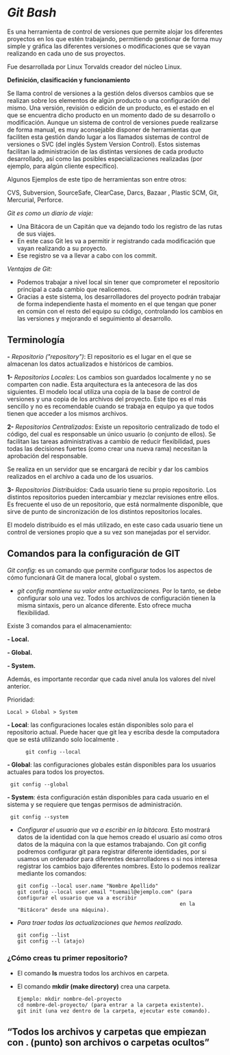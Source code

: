 # ***Git Bash***
Es una herramienta de control de versiones que permite alojar los diferentes proyectos en los que estén trabajando, permitiendo gestionar de forma muy simple y gráfica las diferentes versiones o modificaciones que se vayan realizando en cada uno de sus proyectos.

Fue desarrollada por Linux Torvalds creador del núcleo Linux.

**Definición, clasificación y funcionamiento**

Se llama control de versiones a la gestión delos diversos cambios que se realizan sobre los elementos de algún producto o una configuración del mismo. Una versión, revisión o edición de un producto, es el estado en el que se encuentra dicho producto en un momento dado de su desarrollo o modificación. Aunque un sistema de control de versiones puede realizarse de forma manual, es muy aconsejable disponer de herramientas que faciliten esta gestión dando lugar a los llamados sistemas de control de versiones o SVC (del inglés System Version Control). Estos sistemas facilitan la administración de las distintas versiones de cada producto desarrollado, así como las posibles especializaciones realizadas (por ejemplo, para algún cliente específico).

Algunos Ejemplos de este tipo de herramientas son entre otros:

CVS, Subversion, SourceSafe, ClearCase, Darcs, Bazaar , Plastic SCM, Git, Mercurial, Perforce.

*Git es como un diario de viaje:*
- Una Bitácora de un Capitán que va dejando todo los registro de las rutas de sus viajes.
- En este caso Git les va a permitir ir registrando cada modificación que vayan realizando a su proyecto.
- Ese registro se va a llevar a cabo con los commit.

*Ventajas de Git:*
- Podemos trabajar a nivel local sin tener que comprometer el repositorio principal a cada cambio que realicemos.
- Gracias a este sistema, los desarrolladores del proyecto podrán trabajar de forma independiente hasta el momento en el que tengan que poner en común con el resto del equipo su código, controlando los cambios en las versiones y mejorando el seguimiento al desarrollo.

## **Terminología**
**-** *Repositorio ("repository")*: El repositorio es el lugar en el que se almacenan los datos actualizados e históricos de cambios.

  **1-** *Repositorios Locales*: Los cambios son guardados localmente y no se comparten con nadie. Esta arquitectura es la antecesora de las dos siguientes. El modelo local utiliza una copia de la base de control de versiones y una copia de los archivos del proyecto. Este tipo es el más sencillo y no es recomendable cuando se trabaja en equipo ya que todos tienen que acceder a los mismos archivos.
  
  **2-** *Repositorios Centralizados*: Existe un repositorio centralizado de todo el código, del cual es responsable un único usuario (o conjunto de ellos). Se facilitan las tareas administrativas a cambio de reducir flexibilidad, pues todas las decisiones fuertes (como crear una nueva rama) necesitan la aprobación del responsable.

Se realiza en un servidor que se encargará de recibir y dar los cambios realizados en el archivo a cada uno de los usuarios.

**3-** *Repositorios Distribuidos*: Cada usuario tiene su propio repositorio. Los distintos repositorios pueden intercambiar y mezclar revisiones entre ellos. Es frecuente el uso de un repositorio, que está normalmente disponible, que sirve de punto de sincronización de los distintos repositorios locales.

El modelo distribuido es el más utilizado, en este caso cada usuario tiene un control de versiones propio que a su vez son manejadas por el servidor. 

## **Comandos para la configuración de GIT**
*Git config*: es un comando que permite configurar  todos los aspectos de cómo funcionará Git de manera local, global o system.

  - *git config mantiene su valor entre actualizaciones.* Por lo tanto, se debe configurar solo una vez. Todos los archivos de configuración tienen la misma sintaxis, pero un alcance diferente. Esto ofrece mucha flexibilidad.

  Existe 3  comandos para el almacenamiento:
  
  **- Local.**
    
  **- Global.**
    
  **- System.**

Además, es importante recordar que cada nivel anula los valores del nivel anterior.

Prioridad:
    
    Local > Global > System

**- Local**: las configuraciones locales están disponibles solo para el repositorio actual. Puede hacer que git lea y escriba desde la computadora que se está utilizando solo localmente .

          git config --local

**- Global**: las configuraciones globales están disponibles para los usuarios actuales para todos los proyectos.

     git config --global

**- System**: ésta configuración están disponibles para cada usuario en el sistema y se requiere que tengas permisos de administración.

     git config --system

- *Configurar el usuario que va a escribir en la bitácora.* Esto mostrará datos de la identidad con la que hemos creado el usuario así como otros datos de la máquina con la que estamos trabajando. Con git config podremos configurar git para registrar diferente identidades, por si usamos un ordenador para diferentes desarrolladores o si nos interesa registrar los cambios bajo diferentes nombres. Esto lo podemos realizar mediante los comandos:

      git config --local user.name "Nombre Apellido"
      git config --local user.email "tuemail@ejemplo.com" (para configurar el usuario que va a escribir
                                                           en la "Bitácora" desde una máquina).

- *Para traer todas las actualizaciones que hemos realizado.*

      git config --list
      git config --l (atajo) 

### **¿Cómo creas tu primer repositorio?**

- El comando **ls** muestra todos los archivos en carpeta.
- El comando **mkdir (make directory)** crea una carpeta.

      Ejemplo: mkdir nombre-del-proyecto
      cd nombre-del-proyecto/ (para entrar a la carpeta existente).
      git init (una vez dentro de la carpeta, ejecutar este comando).

“Todos los archivos y carpetas que empiezan con . (punto) son archivos o carpetas ocultos”
-
